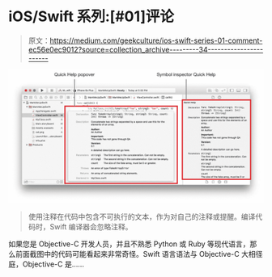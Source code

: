 # iOS/Swift 系列:[#01]评论

> 原文：<https://medium.com/geekculture/ios-swift-series-01-comment-ec56e0ec9012?source=collection_archive---------34----------------------->

![](img/fdca9fd2875e02fde8011fef94e87bc1.png)

> 使用注释在代码中包含不可执行的文本，作为对自己的注释或提醒。编译代码时，Swift 编译器会忽略注释。

如果您是 Objective-C 开发人员，并且不熟悉 Python 或 Ruby 等现代语言，那么前面截图中的代码可能看起来非常奇怪。Swift 语言语法与 Objective-C 大相径庭，Objective-C 是……